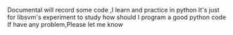 

Documental will record some code ,I learn and practice in python 
It's just for libsvm's experiment to study how should I program a good python code
If have any problem,Please let me know
